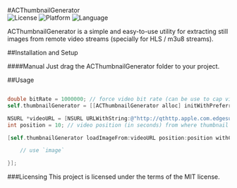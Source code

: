 #ACThumbnailGenerator            
![License](https://img.shields.io/badge/license-MIT-blue.svg)
![Platform](https://img.shields.io/badge/platform-iOS--tvOS-br.svg)
![Language](https://img.shields.io/badge/language-Objective--C-brightgreen.svg )

ACThumbnailGenerator is a simple and easy-to-use utility for extracting still images from remote video streams (specially for HLS / m3u8 streams).

##Installation and Setup

####Manual
Just drag the ACThumbnailGenerator folder to your project.

##Usage
```objective-c

double bitRate = 1000000; // force video bit rate (can be use to cap video quality and improve performance). Pass 0 to use default bit rate.
self.thumbnailGenerator = [[ACThumbnailGenerator alloc] initWithPreferredBitRate:bitRate];

NSURL *videoURL = [NSURL URLWithString:@"http://qthttp.apple.com.edgesuite.net/1010qwoeiuryfg/sl.m3u8"];
int position = 10; // video position (in seconds) from where thumbnail should be extracted. Always pass 0 for live streams.

[self.thumbnailGenerator loadImageFrom:videoURL position:position withCompletionBlock:^(UIImage *image) {

    // use `image`            

}];

```

###Licensing
This project is licensed under the terms of the MIT license.